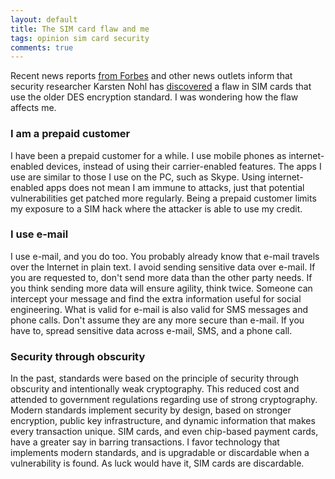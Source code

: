 ```yaml
---
layout: default
title: The SIM card flaw and me
tags: opinion sim card security
comments: true
---
```


Recent news reports [from Forbes](http://www.forbes.com/sites/parmyolson/2013/07/21/sim-cards-have-finally-been-hacked-and-the-flaw-could-affect-millions-of-phones/) and other news outlets inform that security researcher Karsten Nohl has [discovered](https://srlabs.de/rooting-sim-cards/) a flaw in SIM cards that use the older DES encryption standard. I was wondering how the flaw affects me.

### I am a prepaid customer

I have been a prepaid customer for a while. I use mobile phones as internet-enabled devices, instead of using their carrier-enabled features. The apps I use are similar to those I use on the PC, such as Skype. Using internet-enabled apps does not mean I am immune to attacks, just that potential vulnerabilities get patched more regularly. Being a prepaid customer limits my exposure to a SIM hack where the attacker is able to use my credit.

### I use e-mail

I use e-mail, and you do too. You probably already know that e-mail travels over the Internet in plain text. I avoid sending sensitive data over e-mail. If you are requested to, don't send more data than the other party needs. If you think sending more data will ensure agility, think twice. Someone can intercept your message and find the extra information useful for social engineering. What is valid for e-mail is also valid for SMS messages and phone calls. Don't assume they are any more secure than e-mail. If you have to, spread sensitive data across e-mail, SMS, and a phone call.

### Security through obscurity

In the past, standards were based on the principle of security through obscurity and intentionally weak cryptography. This reduced cost and attended to government regulations regarding use of strong cryptography. Modern standards implement security by design, based on stronger encryption, public key infrastructure, and dynamic information that makes every transaction unique. SIM cards, and even chip-based payment cards, have a greater say in barring transactions. I favor technology that implements modern standards, and is upgradable or discardable when a vulnerability is found. As luck would have it, SIM cards are discardable.
